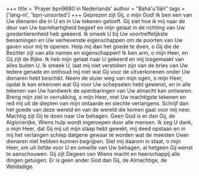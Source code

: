 +++
title = 'Prayer bpn9680 in Nederlands'
author = "Bahá'u'lláh"
tags = ['lang-nl', 'bpn-unsorted']
+++
Geprezen zijt Gij, o mijn God! Ik ben een van Uw dienaren die in U en in Uw tekenen gelooft. Gij ziet hoe ik mij naar de deur van Uw barmhartigheid begeef en mijn gelaat in de richting van Uw goedertierenheid heb gekeerd. Ik smeek U bij Uw voortreffelijkste benamingen en Uw verhevenste eigenschappen om de poorten van Uw gaven voor mij te openen. Help mij dan het goede te doen, o Gij die de Bezitter zijt van alle namen en eigenschappen!
Ik ben arm, o mijn Heer, en Gij zijt de Rijke. Ik heb mijn gelaat naar U gekeerd en mij losgemaakt van alles buiten U. Ik smeek U, laat mij niet verstoken zijn van de bries van Uw tedere genade en onthoud mij niet wat Gij voor de uitverkorenen onder Uw dienaren hebt beschikt.
Neem de sluier weg van mijn ogen, o mijn Heer, opdat ik kan erkennen wat Gij voor Uw schepselen hebt gewenst, en in alle tekenen van Uw handwerk de openbaringen van Uw almacht kan ontwaren. Breng mijn ziel in verrukking, o mijn Heer, met Uw machtigste tekenen en red mij uit de diepten van mijn ontaarde en slechte verlangens. Schrijf dan het goede van deze wereld en van de wereld die komen gaat voor mij neer. Machtig zijt Gij te doen naar Uw behagen. Geen God is er dan Gij, de Alglorierijke, Wiens hulp wordt ingeroepen door alle mensen.
Ik zeg U dank, o mijn Heer, dat Gij mij uit mijn slaap hebt gewekt, mij deed opstaan en in mij het verlangen schiep datgene gewaar te worden wat de meesten Uwer dienaren niet hebben kunnen begrijpen. Stel mij daarom in staat, o mijn Heer, om uit liefde voor U en omwille van Uw behagen, al hetgeen Gij wenst te aanschouwen. Gij zijt Degeen van Wiens macht en heerschappij alle dingen getuigen.
Er is geen ander God dan Gij, de Almachtige, de Weldadige.
